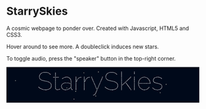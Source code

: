 # StarrySkies

A cosmic webpage to ponder over. Created with Javascript, HTML5 and CSS3.

Hover around to see more. A doubleclick induces new stars. 

To toggle audio, press the "speaker" button in the top-right corner.

<p align="center">
  <img src="./StarrySkiesScreenshot.png">
</p>

